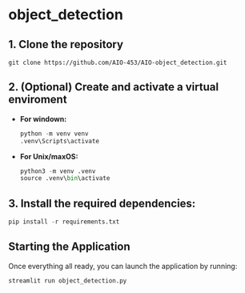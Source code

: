 # **object_detection**
 
## **1. Clone the repository**
```git
git clone https://github.com/AIO-453/AIO-object_detection.git
```

## **2. (Optional) Create and activate a virtual enviroment**
* **For windown:**
    ```python
    python -m venv venv
    .venv\Scripts\activate
    ```

* **For Unix/maxOS:**
    ```python
    python3 -m venv .venv
    source .venv\bin\activate
    ```

## **3. Install the required dependencies:**
```python
pip install -r requirements.txt
```

## **Starting the Application**
Once everything all ready, you can launch the application by running:

```python
streamlit run object_detection.py
```
